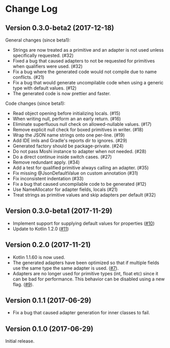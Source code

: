 Change Log
===

Version 0.3.0-beta2 (2017-12-18)
---
General changes (since beta1):
* Strings are now treated as a primitive and an adapter is not used unless
  specifically requested. (#32)
* Fixed a bug that caused adapters to not be requested for primitives when
  qualifiers were used. (#32)
* Fix a bug where the generated code would not compile due to name conflicts. (#21)
* Fix a bug that would generate uncompilable code when using a generic type with
  default values. (#12)
* The generated code is now prettier and faster.

Code changes (since beta1):
* Read object opening before initializing locals. (#15)
* When writing null, perform an an early return. (#16)
* Eliminate superfluous null check on allowed-nullable values. (#17)
* Remove explicit null check for boxed primitives in writer. (#18)
* Wrap the JSON name strings onto one per-line. (#19)
* Add IDE imls and Gradle's reports dir to ignores. (#29)
* Generated factory should be package-private. (#24)
* Do not pass Moshi instance to adapter when not needed. (#28)
* Do a direct continue inside switch cases. (#27)
* Remove redundant apply. (#34)
* Add a test for qualified primitive always calling an adapter. (#35)
* Fix missing @JsonDefaultValue on custom annotation (#31)
* Fix inconsistent indentation (#33)
* Fix a bug that caused uncompilable code to be generated (#12)
* Use NameAllocator for adapter fields, locals (#21)
* Treat strings as primitive values and skip adapters per default (#32)

Version 0.3.0-beta1 (2017-11-29)
---
* Implement support for supplying default values for properties ([#10](https://github.com/ansman/kotshi/pull/10))
* Update to Kotlin 1.2.0 ([#11](https://github.com/ansman/kotshi/pull/11))

Version 0.2.0 (2017-11-21)
---
* Kotlin 1.1.60 is now used.
* The generated adapters have been optimized so that if multiple fields use the same type the same adapter is used. ([#7](https://github.com/ansman/kotshi/pull/7)).
* Adapters are no longer used for primitive types (int, float etc) since it can be bad for performance. This behavior can be disabled using a new flag. ([#9](https://github.com/ansman/kotshi/pull/9)).

Version 0.1.1 (2017-06-29)
---
* Fix a bug that caused adapter generation for inner classes to fail.

Version 0.1.0 (2017-06-29)
---
Initial release.

